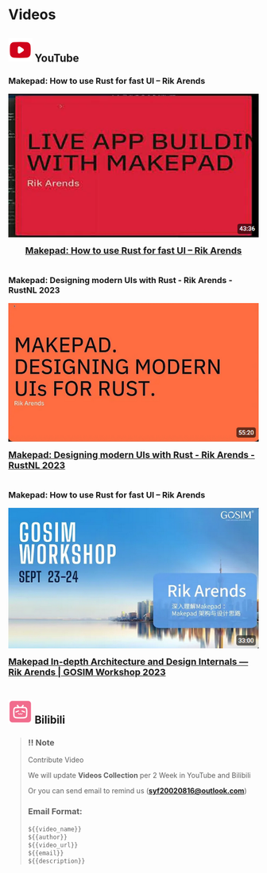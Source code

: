 # Videos

## ![](../static/icons/youtube.svg) YouTube

### Makepad: How to use Rust for fast UI – Rik Arends
<div>
<div style="display: flex; justify-content: center;">
<img src="../static/makepad/youtube_1.png"/>
</div>
<div style="display: flex; justify-content: center;">
<a style="margin:16px 0; font-size: 18px;font-weight:700;" href="https://www.youtube.com/watch?v=IU33AWKywpA">Makepad: How to use Rust for fast UI – Rik Arends</a>
</div>
</div>

### Makepad: Designing modern UIs with Rust - Rik Arends - RustNL 2023 
<div>
<div style="display: flex; justify-content: center;">
<img src="../static/makepad/youtube_2.png"/>
</div>
<div style="display: flex; justify-content: center;">
<a style="margin:16px 0; font-size: 18px;font-weight:700;" href="https://www.youtube.com/watch?v=rC4FCS-oMpg">Makepad: Designing modern UIs with Rust - Rik Arends - RustNL 2023 </a>
</div>
</div>

### Makepad: How to use Rust for fast UI – Rik Arends
<div>
<div style="display: flex; justify-content: center;">
<img src="../static/makepad/youtube_3.png"/>
</div>
<div style="display: flex; justify-content: center;">
<a style="margin:16px 0; font-size: 18px;font-weight:700;" href="https://www.youtube.com/watch?v=afJJW2LuVWg">Makepad In-depth Architecture and Design Internals — Rik Arends | GOSIM Workshop 2023</a>
</div>
</div>

## ![](../static/icons/bilibili.svg) Bilibili


> ### ‼️ Note
>
> Contribute Video
>
> We will update **Videos Collection** per 2 Week in YouTube and Bilibili 
> 
> Or you can send email to remind us (**syf20020816@outlook.com**)
> 
> ### Email Format:
> ```
> ${{video_name}}
> ${{author}}
> ${{video_url}}
> ${{email}}
> ${{description}}
> ```